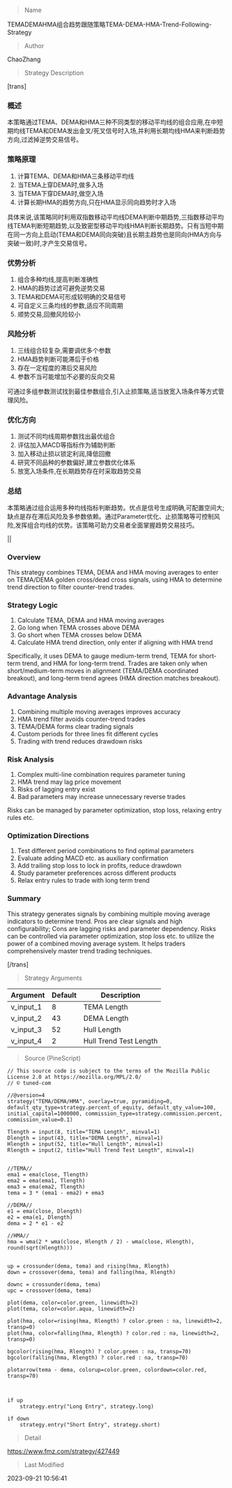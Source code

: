 
> Name

TEMADEMAHMA组合趋势跟随策略TEMA-DEMA-HMA-Trend-Following-Strategy

> Author

ChaoZhang

> Strategy Description

[trans]

### 概述

本策略通过TEMA、DEMA和HMA三种不同类型的移动平均线的组合应用,在中短期均线TEMA和DEMA发出金叉/死叉信号时入场,并利用长期均线HMA来判断趋势方向,过滤掉逆势交易信号。

### 策略原理

1. 计算TEMA、DEMA和HMA三条移动平均线
2. 当TEMA上穿DEMA时,做多入场
3. 当TEMA下穿DEMA时,做空入场
4. 计算长期HMA的趋势方向,只在HMA显示同向趋势时才入场

具体来说,该策略同时利用双指数移动平均线DEMA判断中期趋势,三指数移动平均线TEMA判断短期趋势,以及致密型移动平均线HMA判断长期趋势。只有当短中期在同一方向上启动(TEMA和DEMA同向突破)且长期主趋势也是同向(HMA方向与突破一致)时,才产生交易信号。

### 优势分析

1. 组合多种均线,提高判断准确性
2. HMA的趋势过滤可避免逆势交易
3. TEMA和DEMA可形成较明确的交易信号
4. 可自定义三条均线的参数,适应不同周期
5. 顺势交易,回撤风险较小

### 风险分析 

1. 三线组合较复杂,需要调优多个参数
2. HMA趋势判断可能滞后于价格
3. 存在一定程度的滞后交易风险
4. 参数不当可能增加不必要的反向交易

可通过多组参数测试找到最佳参数组合,引入止损策略,适当放宽入场条件等方式管理风险。

### 优化方向

1. 测试不同均线周期参数找出最优组合
2. 评估加入MACD等指标作为辅助判断
3. 加入移动止损以锁定利润,降低回撤
4. 研究不同品种的参数偏好,建立参数优化体系
5. 放宽入场条件,在长期趋势存在时采取趋势交易

### 总结

本策略通过组合运用多种均线指标判断趋势。优点是信号生成明确,可配置空间大;缺点是存在滞后风险及多参数依赖。通过Parameter优化、止损策略等可控制风险,发挥组合均线的优势。该策略可助力交易者全面掌握趋势交易技巧。

|| 

### Overview 

This strategy combines TEMA, DEMA and HMA moving averages to enter on TEMA/DEMA golden cross/dead cross signals, using HMA to determine trend direction to filter counter-trend trades.

### Strategy Logic

1. Calculate TEMA, DEMA and HMA moving averages  
2. Go long when TEMA crosses above DEMA
3. Go short when TEMA crosses below DEMA
4. Calculate HMA trend direction, only enter if aligning with HMA trend

Specifically, it uses DEMA to gauge medium-term trend, TEMA for short-term trend, and HMA for long-term trend. Trades are taken only when short/medium-term moves in alignment (TEMA/DEMA coordinated breakout), and long-term trend agrees (HMA direction matches breakout). 

### Advantage Analysis

1. Combining multiple moving averages improves accuracy
2. HMA trend filter avoids counter-trend trades 
3. TEMA/DEMA forms clear trading signals
4. Custom periods for three lines fit different cycles  
5. Trading with trend reduces drawdown risks

### Risk Analysis

1. Complex multi-line combination requires parameter tuning
2. HMA trend may lag price movement
3. Risks of lagging entry exist 
4. Bad parameters may increase unnecessary reverse trades

Risks can be managed by parameter optimization, stop loss, relaxing entry rules etc.

### Optimization Directions

1. Test different period combinations to find optimal parameters
2. Evaluate adding MACD etc. as auxiliary confirmation
3. Add trailing stop loss to lock in profits, reduce drawdown
4. Study parameter preferences across different products  
5. Relax entry rules to trade with long term trend

### Summary

This strategy generates signals by combining multiple moving average indicators to determine trend. Pros are clear signals and high configurability; Cons are lagging risks and parameter dependency. Risks can be controlled via parameter optimization, stop loss etc. to utilize the power of a combined moving average system. It helps traders comprehensively master trend trading techniques.

[/trans]

> Strategy Arguments



|Argument|Default|Description|
|----|----|----|
|v_input_1|8|TEMA Length|
|v_input_2|43|DEMA Length|
|v_input_3|52|Hull Length|
|v_input_4|2|Hull Trend Test Length|


> Source (PineScript)

``` pinescript
// This source code is subject to the terms of the Mozilla Public License 2.0 at https://mozilla.org/MPL/2.0/
// © tuned-com

//@version=4
strategy("TEMA/DEMA/HMA", overlay=true, pyramiding=0, default_qty_type=strategy.percent_of_equity, default_qty_value=100, initial_capital=1000000, commission_type=strategy.commission.percent, commission_value=0.1)

Tlength = input(8, title="TEMA Length", minval=1)
Dlength = input(43, title="DEMA Length", minval=1)
Hlength = input(52, title="Hull Length", minval=1)
Rlength = input(2, title="Hull Trend Test Length", minval=1)


//TEMA//
ema1 = ema(close, Tlength)
ema2 = ema(ema1, Tlength)
ema3 = ema(ema2, Tlength)
tema = 3 * (ema1 - ema2) + ema3

//DEMA//
e1 = ema(close, Dlength)
e2 = ema(e1, Dlength)
dema = 2 * e1 - e2

//HMA//
hma = wma(2 * wma(close, Hlength / 2) - wma(close, Hlength), round(sqrt(Hlength)))


up = crossunder(dema, tema) and rising(hma, Rlength)
down = crossover(dema, tema) and falling(hma, Rlength)

downc = crossunder(dema, tema)
upc = crossover(dema, tema)

plot(dema, color=color.green, linewidth=2)
plot(tema, color=color.aqua, linewidth=2)

plot(hma, color=rising(hma, Rlength) ? color.green : na, linewidth=2, transp=0)
plot(hma, color=falling(hma, Rlength) ? color.red : na, linewidth=2, transp=0)

bgcolor(rising(hma, Rlength) ? color.green : na, transp=70)
bgcolor(falling(hma, Rlength) ? color.red : na, transp=70)

plotarrow(tema - dema, colorup=color.green, colordown=color.red, transp=70)



if up
    strategy.entry("Long Entry", strategy.long)

if down
    strategy.entry("Short Entry", strategy.short)
```

> Detail

https://www.fmz.com/strategy/427449

> Last Modified

2023-09-21 10:56:41
